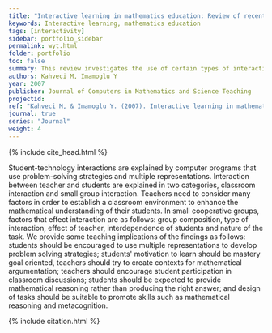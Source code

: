 ```yaml
---
title: "Interactive learning in mathematics education: Review of recent literature"
keywords: Interactive learning, mathematics education
tags: [interactivity]
sidebar: portfolio_sidebar
permalink: wyt.html
folder: portfolio
toc: false
summary: This review investigates the use of certain types of interaction in mathematics education. These types include interaction between students, interaction between teacher and students, and interaction between students and leaning technology.
authors: Kahveci M, Imamoglu Y
year: 2007
publisher: Journal of Computers in Mathematics and Science Teaching
projectid:
ref: "Kahveci M, & Imamoglu Y. (2007). Interactive learning in mathematics education: Review of recent literature. <i>Journal of Computers in Mathematics and Science Teaching, 26</i>(2), 137-153."
journal: true
series: "Journal"
weight: 4
---
```


{% include cite_head.html %}

Student-technology interactions are explained by computer programs that use problem-solving strategies and multiple representations. Interaction between teacher and students are explained in two categories, classroom interaction and small group interaction. Teachers need to consider many factors in order to establish a classroom environment to enhance the mathematical understanding of their students. In small cooperative groups, factors that effect interaction are as follows: group composition, type of interaction, effect of teacher, interdependence of students and nature of the task. We provide some teaching implications of the findings as follows: students should be encouraged to use multiple representations to develop problem solving strategies; students' motivation to learn should be mastery goal oriented, teachers should try to create contexts for mathematical argumentation; teachers should encourage student participation in classroom discussions; students should be expected to provide mathematical reasoning rather than producing the right answer; and design of tasks should be suitable to promote skills such as mathematical reasoning and metacognition.

{% include citation.html %}
